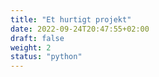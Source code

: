 ```yaml
---
title: "Et hurtigt projekt"
date: 2022-09-24T20:47:55+02:00
draft: false
weight: 2
status: "python"
---
```



